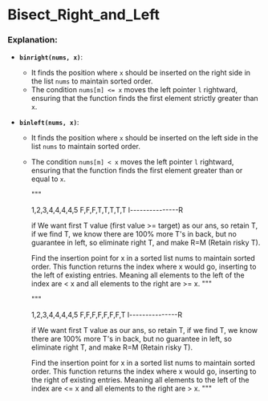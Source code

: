 # Bisect_Right_and_Left

### Explanation:

- **`binright(nums, x)`**:
  - It finds the position where `x` should be inserted on the right side in the list `nums` to maintain sorted order.
  - The condition `nums[m] <= x` moves the left pointer `l` rightward, ensuring that the function finds the first element strictly greater than `x`.

- **`binleft(nums, x)`**:
  - It finds the position where `x` should be inserted on the left side in the list `nums` to maintain sorted order.
  - The condition `nums[m] < x` moves the left pointer `l` rightward, ensuring that the function finds the first element greater than or equal to `x`.


    """

    1,2,3,4,4,4,4,5
    F,F,F,T,T,T,T,T
    l---------------R

    if We want first T value (first value >= target) as our ans, so retain T,
    if we find T, we know there are 100% more T's in back, but no guarantee in left, so eliminate right T, and make R=M (Retain risky T).

    
    Find the insertion point for x in a sorted list nums to maintain sorted order.
    This function returns the index where x would go, inserting to the left of existing entries.
    Meaning all elements to the left of the index are < x and all elements to the right are >= x.
    """


    """

    1,2,3,4,4,4,4,5
    F,F,F,F,F,F,F,T
    l---------------R

    if We want first T value as our ans, so retain T,
    if we find T, we know there are 100% more T's in back, but no guarantee in left, so eliminate right T, and make R=M (Retain risky T).
    
    Find the insertion point for x in a sorted list nums to maintain sorted order.
    This function returns the index where x would go, inserting to the right of existing entries.
    Meaning all elements to the left of the index are <= x and all elements to the right are > x.
    """
